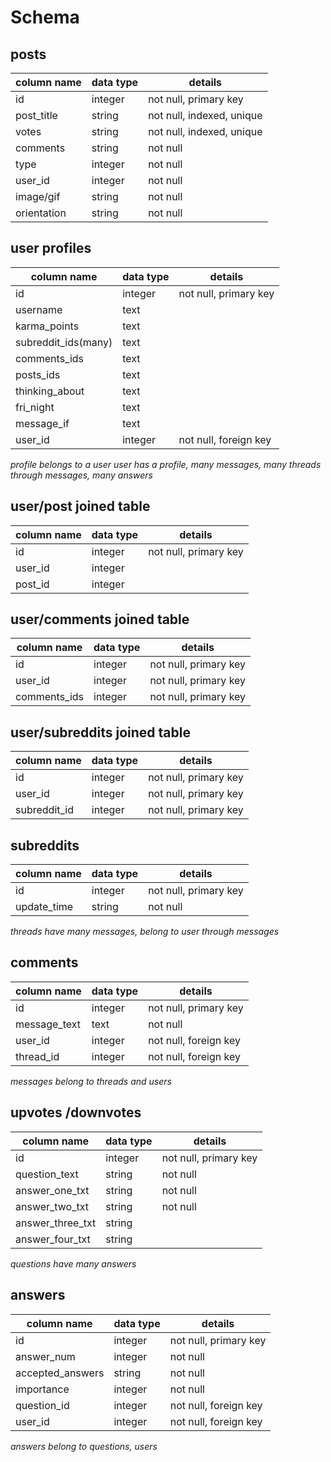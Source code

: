 # Schema

## posts
column name     | data type | details
----------------|-----------|-----------------------
id              | integer   | not null, primary key
post_title      | string    | not null, indexed, unique
votes           | string    | not null, indexed, unique
comments        | string    | not null
type            | integer   | not null
user_id         | integer   | not null
image/gif       | string    | not null
orientation     | string    | not null



## user profiles
column name     | data type | details
----------------|-----------|-----------------------
id              | integer   | not null, primary key
username         | text      |
karma_points | text      |
subreddit_ids(many)         | text      |
comments_ids       | text      |
posts_ids      | text      |
thinking_about  | text      |
fri_night       | text      |
message_if      | text      |
user_id         | integer   | not null, foreign key

*profile belongs to a user*
*user has a profile, many messages, many threads through messages,*
*many answers*


## user/post joined table
column name     | data type | details
----------------|-----------|-----------------------
id              | integer   | not null, primary key
user_id         | integer      |
post_id         | integer      |

## user/comments joined table
column name     | data type | details
----------------|-----------|-----------------------
id              | integer   | not null, primary key
user_id         | integer   | not null, primary key
comments_ids    | integer   | not null, primary key

## user/subreddits joined table
column name     | data type | details
----------------|-----------|-----------------------
id              | integer   | not null, primary key
user_id         | integer   | not null, primary key
subreddit_id    | integer   | not null, primary key



## subreddits
column name     | data type | details
----------------|-----------|-----------------------
id              | integer   | not null, primary key
update_time     | string    | not null

*threads have many messages, belong to user through messages*

## comments
column name     | data type | details
----------------|-----------|-----------------------
id              | integer   | not null, primary key
message_text    | text      | not null
user_id         | integer   | not null, foreign key
thread_id       | integer   | not null, foreign key

*messages belong to threads and users*

## upvotes /downvotes
column name     | data type | details
----------------|-----------|-----------------------
id              | integer   | not null, primary key
question_text   | string    | not null
answer_one_txt  | string    | not null
answer_two_txt  | string    | not null
answer_three_txt| string    |
answer_four_txt | string    |

*questions have many answers*

## answers
column name     | data type | details
----------------|-----------|-----------------------
id              | integer   | not null, primary key
answer_num      | integer   | not null
accepted_answers| string    | not null
importance      | integer   | not null
question_id     | integer   | not null, foreign key
user_id         | integer   | not null, foreign key

*answers belong to questions, users*
